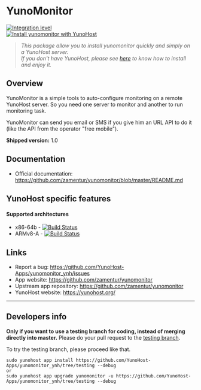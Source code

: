 # YunoMonitor

[![Integration level](https://dash.yunohost.org/integration/yunomonitor.svg)](https://dash.yunohost.org/appci/app/yunomonitor)  
[![Install yunomonitor with YunoHost](https://install-app.yunohost.org/install-with-yunohost.png)](https://install-app.yunohost.org/?app=yunomonitor)


> *This package allow you to install yunomonitor quickly and simply on a YunoHost server.  
If you don't have YunoHost, please see [here](https://yunohost.org/#/install) to know how to install and enjoy it.*

## Overview
YunoMonitor is a simple tools to auto-configure monitoring on a remote YunoHost server. So you need one server to monitor and another to run monitoring task.

YunoMonitor can send you email or SMS if you give him an URL API to do it (like the API from the operator "free mobile").

**Shipped version:** 1.0

## Documentation

 * Official documentation: https://github.com/zamentur/yunomonitor/blob/master/README.md

## YunoHost specific features

#### Supported architectures

* x86-64b - [![Build Status](https://ci-apps.yunohost.org/ci/logs/yunomonitor%20%28Apps%29.svg)](https://ci-apps.yunohost.org/ci/apps/yunomonitor/)
* ARMv8-A - [![Build Status](https://ci-apps-arm.yunohost.org/ci/logs/yunomonitor%20%28Apps%29.svg)](https://ci-apps-arm.yunohost.org/ci/apps/yunomonitor/)

## Links

 * Report a bug: https://github.com/YunoHost-Apps/yunomonitor_ynh/issues
 * App website: https://github.com/zamentur/yunomonitor
 * Upstream app repository: https://github.com/zamentur/yunomonitor
 * YunoHost website: https://yunohost.org/

---

Developers info
----------------

**Only if you want to use a testing branch for coding, instead of merging directly into master.**
Please do your pull request to the [testing branch](https://github.com/YunoHost-Apps/yunomonitor_ynh/tree/testing).

To try the testing branch, please proceed like that.
```
sudo yunohost app install https://github.com/YunoHost-Apps/yunomonitor_ynh/tree/testing --debug
or
sudo yunohost app upgrade yunomonitor -u https://github.com/YunoHost-Apps/yunomonitor_ynh/tree/testing --debug
```

